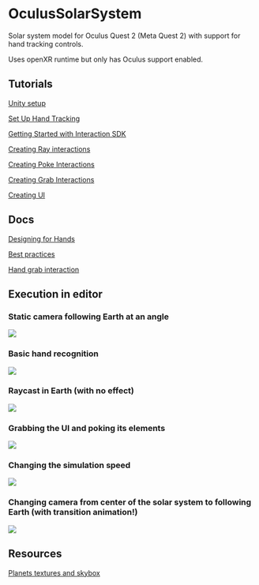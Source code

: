 # OculusSolarSystem

Solar system model for Oculus Quest 2 (Meta Quest 2) with support for hand tracking controls.

Uses openXR runtime but only has Oculus support enabled.

## Tutorials

[Unity setup](https://developer.oculus.com/documentation/unity/)

[Set Up Hand Tracking](https://developer.oculus.com/documentation/unity/unity-handtracking/#add-interactions)

[Getting Started with Interaction SDK](https://developer.oculus.com/documentation/unity/unity-isdk-getting-started/)

[Creating Ray interactions](https://developer.oculus.com/documentation/unity/unity-isdk-create-ray-interactions/)

[Creating Poke Interactions](https://developer.oculus.com/documentation/unity/unity-isdk-create-poke-interactions/)

[Creating Grab Interactions](https://developer.oculus.com/documentation/unity/unity-isdk-create-hand-grab-interactions/)

[Creating UI](https://developer.oculus.com/documentation/unity/unity-isdk-create-ui/)

## Docs

[Designing for Hands](https://developer.oculus.com/resources/hands-design-intro/)

[Best practices](https://developer.oculus.com/resources/hands-design-bp/)

[Hand grab interaction](https://developer.oculus.com/documentation/unity/unity-isdk-hand-grab-interaction)


## Execution in editor
 
### Static camera following Earth at an angle
![](img/view.gif)

### Basic hand recognition
![](img/hand_gestures.gif)

### Raycast in Earth (with no effect)
![](img/RayGesture.gif)

### Grabbing the UI and poking its elements
![](img/PokeAndGrabGestures.gif)

### Changing the simulation speed
![](img/PokeSpeed.gif)

### Changing camera from center of the solar system to following Earth (with transition animation!)
![](img/ChangeCamera.gif)

## Resources

[Planets textures and skybox](https://www.solarsystemscope.com/textures/)